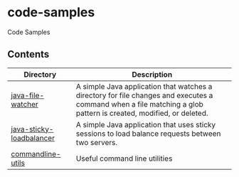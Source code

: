 # code-samples

Code Samples

## Contents

| Directory                                                      | Description                                                                                                                                                      |
|----------------------------------------------------------------|------------------------------------------------------------------------------------------------------------------------------------------------------------------|
| [java-file-watcher](java-file-watcher/README.md)               | A simple Java application that watches a directory for file changes and executes a command when a file matching a glob pattern is created, modified, or deleted. | 
| [java-sticky-loadbalancer](java-sticky-loadbalancer/README.md) | A simple Java application that uses sticky sessions to load balance requests between two servers.                                                                |
| [commandline-utils](commandline-utils/README.md)               | Useful command line utilities                                                                                                                                    |
